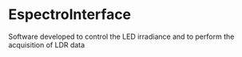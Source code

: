 # EspectroInterface
Software developed to control the LED irradiance and to perform the acquisition of LDR data

